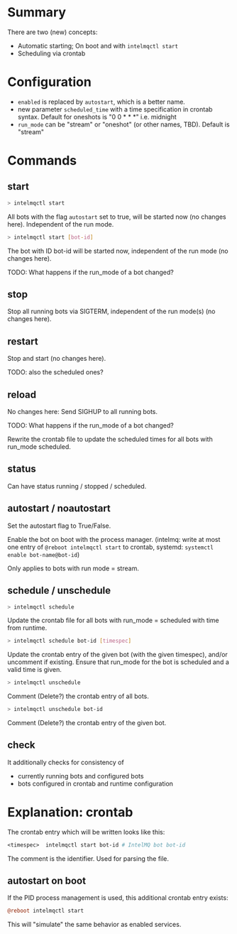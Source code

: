 # Summary

There are two (new) concepts:
* Automatic starting; On boot and with `intelmqctl start`
* Scheduling via crontab

# Configuration

* `enabled` is replaced by `autostart`, which is a better name.
* new parameter `scheduled_time` with a time specification in crontab syntax. Default for oneshots is "0 0 * * *" i.e. midnight
* `run_mode` can be "stream" or "oneshot" (or other names, TBD). Default is "stream"

# Commands

## start

```bash
> intelmqctl start
```
All bots with the flag `autostart` set to true, will be started now (no changes here). Independent of the run mode.

```bash
> intelmqctl start [bot-id]
```
The bot with ID bot-id will be started now, independent of the run mode (no changes here).

TODO: What happens if the run_mode of a bot changed?

## stop
Stop all running bots via SIGTERM, independent of the run mode(s) (no changes here).

## restart
Stop and start (no changes here).

TODO: also the scheduled ones?

## reload
No changes here: Send SIGHUP to all running bots.

TODO: What happens if the run_mode of a bot changed?

Rewrite the crontab file to update the scheduled times for all bots with run_mode scheduled.

## status
Can have status running / stopped / scheduled.

## autostart / noautostart
Set the autostart flag to True/False.

Enable the bot on boot with the process manager. (intelmq: write at most one entry of `@reboot intelmqctl start` to crontab, systemd: `systemctl enable bot-name@bot-id`)

Only applies to bots with run mode = stream.

## schedule / unschedule

```bash
> intelmqctl schedule
```
Update the crontab file for all bots with run_mode = scheduled with time from runtime.

```bash
> intelmqctl schedule bot-id [timespec]
```
Update the crontab entry of the given bot (with the given timespec), and/or uncomment if existing.
Ensure that run_mode for the bot is scheduled and a valid time is given.

```bash
> intelmqctl unschedule
```
Comment (Delete?) the crontab entry of all bots.

```bash
> intelmqctl unschedule bot-id
```
Comment (Delete?) the crontab entry of the given bot.

## check
It additionally checks for consistency of
* currently running bots and configured bots
* bots configured in crontab and runtime configuration

# Explanation: crontab

The crontab entry which will be written looks like this:

```perl
<timespec>  intelmqctl start bot-id # IntelMQ bot bot-id
```

The comment is the identifier. Used for parsing the file.

## autostart on boot

If the PID process management is used, this additional crontab entry exists:
```perl
@reboot intelmqctl start
```

This will "simulate" the same behavior as enabled services.